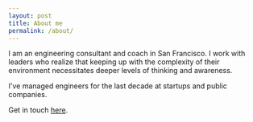 ```yaml
---
layout: post
title: About me
permalink: /about/
---
```


I am an engineering consultant and coach in San Francisco. I work with leaders who realize that keeping up with the complexity of their environment necessitates deeper levels of thinking and awareness.

I've managed engineers for the last decade at startups and public companies.

Get in touch [here](mailto:joe@southroadconsulting.com).
